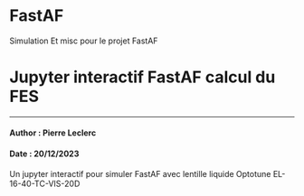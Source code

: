 # FastAF
Simulation Et misc pour le projet FastAF

# Jupyter interactif FastAF calcul du FES
---
#### Author : Pierre Leclerc
#### Date : 20/12/2023

Un jupyter interactif pour simuler FastAF avec lentille liquide Optotune EL-16-40-TC-VIS-20D
